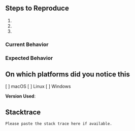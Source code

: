 <!--
If you are new to the project get yourself familiar with https://www.mono-project.com/community/bugs/make-a-good-bug-report/ before filling the issue
-->

## Steps to Reproduce

1. 
2. 
3. 

<!--
You may drag & drop the attachment (repro code/solution, screenshot, etc.) onto the issue.
-->

### Current Behavior

<!--
What is the current behavior?
-->

### Expected Behavior

<!--
Please describe the behavior you are expecting
-->

## On which platforms did you notice this

[ ] macOS
[ ] Linux
[ ] Windows

**Version Used**:

<!--
You can use `mono --version` or About dialog to obtain this information.
-->

## Stacktrace

```
Please paste the stack trace here if available.
```

<!--
You can join us at https://gitter.im/mono/mono to discuss your reported issue
-->
